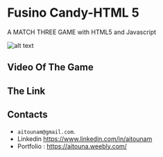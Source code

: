 # Fusino Candy-HTML 5

 A MATCH THREE GAME  with HTML5  and Javascript

![alt text](https://github.com/MohamedAitouna/Fusion-Candy-/blob/master/fusion2.PNG?raw=true)

## Video Of The Game



## The Link 



## Contacts

*  `aitounam@gmail.com`.
*  Linkedin https://www.linkedin.com/in/aitounam
*  Portfolio : https://aitouna.weebly.com/
